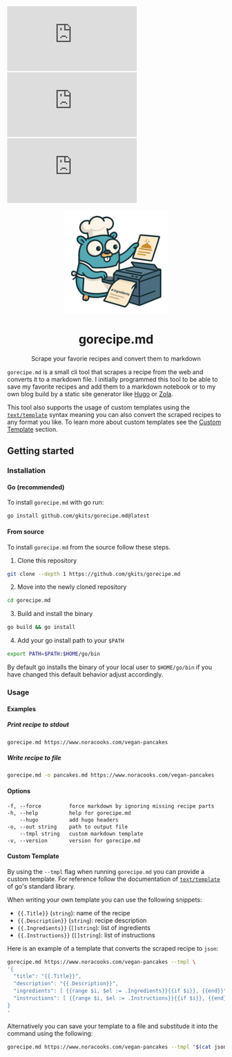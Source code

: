 [![GitHub Release](https://img.shields.io/github/v/release/gkits/gorecipe.md?include_prereleases&style=for-the-badge)](https://github.com/gKits/gorecipe.md/releases)
[![GitHub License](https://img.shields.io/github/license/gkits/gorecipe.md?style=for-the-badge)](https://github.com/gkits/gorecipe.md?tab=MIT-1-ov-file)
![GitHub go.mod Go version](https://img.shields.io/github/go-mod/go-version/gkits/gorecipe.md?style=for-the-badge&logo=go)

<div align="center">
  <a href="https://github.com/gkits/gorecipe.md">
<img src="assets/logo.png" alt="Logo" width="240" height="240">
  </a>
  <h1 align="center">gorecipe.md</h1>
  <p align="center">
    Scrape your favorie recipes and convert them to markdown
  </p>
</div>

`gorecipe.md` is a small cli tool that scrapes a recipe from the web and converts it to a markdown
file. I initially programmed this tool to be able to save my favorite recipes and add them to a
markdown notebook or to my own blog build by a static site generator like
[Hugo](https://github.com/gohugoio/hugo) or [Zola](https://github.com/getzola/zola).

This tool also supports the usage of custom templates using the
[`text/template`](https://pkg.go.dev/text/template) syntax meaning you can also convert the scraped
recipes to any format you like. To learn more about custom templates see the
[Custom Template](#custom-template) section.

## Getting started

### Installation

#### Go (recommended)

To install `gorecipe.md` with go run:

```sh
go install github.com/gkits/gorecipe.md@latest
```

#### From source

To install `gorecipe.md` from the source follow these steps.

1. Clone this repository

```sh
git clone --depth 1 https://github.com/gkits/gorecipe.md
```

2. Move into the newly cloned repository

```sh
cd gorecipe.md
```

3. Build and install the binary

```sh
go build && go install
```

4. Add your go install path to your `$PATH`

```sh
export PATH=$PATH:$HOME/go/bin
```

By default go installs the binary of your local user to `$HOME/go/bin` if you have changed this
default behavior adjust accordingly.

### Usage

#### Examples

##### Print recipe to stdout

```sh
gorecipe.md https://www.noracooks.com/vegan-pancakes
```

##### Write recipe to file

```sh
gorecipe.md -o pancakes.md https://www.noracooks.com/vegan-pancakes
```

#### Options

```
-f, --force         force markdown by ignoring missing recipe parts
-h, --help          help for gorecipe.md
    --hugo          add hugo headers
-o, --out string    path to output file
    --tmpl string   custom markdown template
-v, --version       version for gorecipe.md
```

#### Custom Template

By using the `--tmpl` flag when running `gorecipe.md` you can provide a custom template. For
reference follow the documentation of [`text/template`](https://pkg.go.dev/text/template) of go's
standard library.

When writing your own template you can use the following snippets:

- `{{.Title}}` (`string`): name of the recipe
- `{{.Description}}` (`string`): recipe description
- `{{.Ingredients}}` (`[]string`): list of ingredients
- `{{.Instructions}}` (`[]string`): list of instructions

Here is an example of a template that converts the scraped recipe to `json`:

```sh
gorecipe.md https://www.noracooks.com/vegan-pancakes --tmpl \
'{
  "title": "{{.Title}}",
  "description": "{{.Description}}",
  "ingredients": [ {{range $i, $el := .Ingredients}}{{if $i}}, {{end}}"{{$el}}"{{end}} ],
  "instructions": [ {{range $i, $el := .Instructions}}{{if $i}}, {{end}}"{{$el}}"{{end}} ]
}
'
```

Alternatively you can save your template to a file and substitude it into the command using the
following:

```sh
gorecipe.md https://www.noracooks.com/vegan-pancakes --tmpl "$(cat json-recipe.tmpl)"
```
